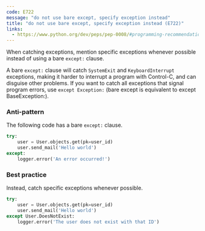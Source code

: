 ```yaml
---
code: E722
message: "do not use bare except, specify exception instead"
title: "do not use bare except, specify exception instead (E722)"
links:
  - https://www.python.org/dev/peps/pep-0008/#programming-recommendations
---
```


When catching exceptions, mention specific exceptions whenever possible instead of using a bare `except:` clause.

A bare `except:` clause will catch `SystemExit` and `KeyboardInterrupt` exceptions, making it harder to interrupt a program with Control-C, and can disguise other problems. If you want to catch all exceptions that signal program errors, use `except Exception:` (bare except is equivalent to except BaseException:).

### Anti-pattern

The following code has a bare `except:` clause.

```python
try:
    user = User.objects.get(pk=user_id)
    user.send_mail('Hello world')
except:
    logger.error('An error occurred!')
```

### Best practice

Instead, catch specific exceptions whenever possible.

```python
try:
    user = User.objects.get(pk=user_id)
    user.send_mail('Hello world')
except User.DoesNotExist:
    logger.error('The user does not exist with that ID')
```
